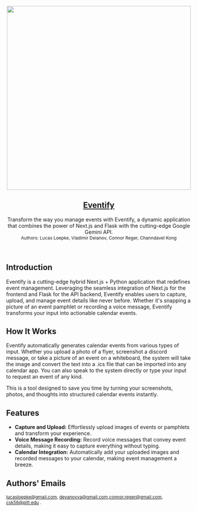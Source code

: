 <p align="center">
  <a href="https://event-ify.vercel.app">
    <img src="https://github.com/user-attachments/assets/10c3bdeb-cf0f-494a-b8e8-b8c735205b46" height="500">
    <h2 align="center">Eventify</h2>
  </a>
</p>

<p align="center">
  Transform the way you manage events with Eventify, a dynamic application that combines the power of Next.js and Flask with the cutting-edge Google Gemini API.
  <br>
  <span style="font-size: 12px;">Authors: Lucas Loepke, Vladimir Deianov, Connor Reger, Channdavel Kong</span>
</p>


<br/>

## Introduction

Eventify is a cutting-edge hybrid Next.js + Python application that redefines event management. Leveraging the seamless integration of Next.js for the frontend and Flask for the API backend, Eventify enables users to capture, upload, and manage event details like never before. Whether it's snapping a picture of an event pamphlet or recording a voice message, Eventify transforms your input into actionable calendar events.

## How It Works

Eventify automatically generates calendar events from various types of input. Whether you upload a photo of a flyer, screenshot a discord message, or take a picture of an event on a whiteboard, the system will take the image and convert the text into a .ics file that can be imported into any calendar app. You can also speak to the system directly or type your input to request an event of any kind.

This is a tool designed to save you time by turning your screenshots, photos, and thoughts into structured calendar events instantly.

## Features

- **Capture and Upload:** Effortlessly upload images of events or pamphlets and transform your experience.
- **Voice Message Recording:** Record voice messages that convey event details, making it easy to capture everything without typing.
- **Calendar Integration:** Automatically add your uploaded images and recorded messages to your calendar, making event management a breeze.

## Authors' Emails
<span style="font-size: 12px;">lucasloepke@gmail.com, deyanovva@gmail.com,connor.reger@gmail.com, csk56@pitt.edu  .</span>

